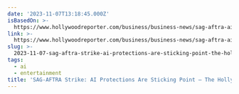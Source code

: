 ```yaml
---
date: '2023-11-07T13:18:45.000Z'
isBasedOn: >-
  https://www.hollywoodreporter.com/business/business-news/sag-aftra-ai-protections-for-high-earning-members-sticking-point-1235638247/
link: >-
  https://www.hollywoodreporter.com/business/business-news/sag-aftra-ai-protections-for-high-earning-members-sticking-point-1235638247/
slug: >-
  2023-11-07-sag-aftra-strike-ai-protections-are-sticking-point-the-hollywood-reporte
tags:
  - ai
  - entertainment
title: 'SAG-AFTRA Strike: AI Protections Are Sticking Point – The Hollywood Reporte'
---
```


